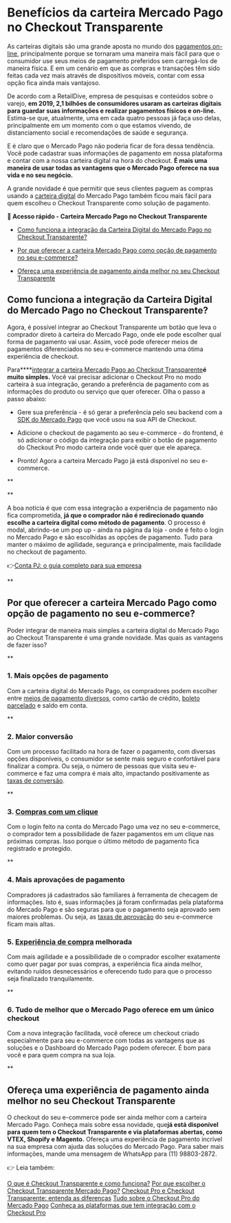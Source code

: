 # Benefícios da carteira Mercado Pago no Checkout Transparente

As carteiras digitais são uma grande aposta no mundo dos [pagamentos on-line](https://empreendedores.mercadopago.com.br/guia-completo-tudo-sobre-pagamentos-online), principalmente porque se tornaram uma maneira mais fácil para que o consumidor use seus meios de pagamento preferidos sem carregá-los de maneira física. E em um cenário em que as compras e transações têm sido feitas cada vez mais através de dispositivos móveis, contar com essa opção fica ainda mais vantajoso.

De acordo com a RetailDive, empresa de pesquisas e conteúdos sobre o varejo, **em 2019, 2,1 bilhões de consumidores usaram as carteiras digitais para guardar suas informações e realizar pagamentos físicos e on-line.** Estima-se que, atualmente, uma em cada quatro pessoas já faça uso delas, principalmente em um momento com o que estamos vivendo, de distanciamento social e recomendações de saúde e segurança.

E é claro que o Mercado Pago não poderia ficar de fora dessa tendência. Você pode cadastrar suas informações de pagamento em nossa plataforma e contar com a nossa carteira digital na hora do checkout. **É mais uma maneira de usar todas as vantagens que o Mercado Pago oferece na sua vida e no seu negócio.**

A grande novidade é que permitir que seus clientes paguem as compras usando a [carteira digital](https://meubolso.mercadopago.com.br/carteira-digital-mercado-pago-quais-beneficios-de-integra-la-no-checkout) do Mercado Pago também ficou mais fácil para quem escolheu o Checkout Transparente como solução de pagamento.

**💙 Acesso rápido - Carteira Mercado Pago no Checkout Transparente**

- [Como funciona a integração da Carteira Digital do Mercado Pago no Checkout Transparente?](#um)

- [](#dois)[Por que oferecer a carteira Mercado Pago como opção de pagamento no seu e-commerce?](#dois)

- [Ofereça uma experiência de pagamento ainda melhor no seu Checkout Transparente](#tres)

[](#)
## Como funciona a integração da Carteira Digital do Mercado Pago no Checkout Transparente?

Agora, é possível integrar ao Checkout Transparente um botão que leva o comprador direto à carteira do Mercado Pago, onde ele pode escolher qual forma de pagamento vai usar. Assim, você pode oferecer meios de pagamentos diferenciados no seu e-commerce mantendo uma ótima experiência de checkout.

Para****[integrar a carteira Mercado Pago ao Checkout Transparente](https://www.mercadopago.com.ar/developers/pt/guides/online-payments/checkout-api/wallet-integration/)**é muito simples.** Você vai precisar adicionar o Checkout Pro no modo carteira à sua integração, gerando a preferência de pagamento com as informações do produto ou serviço que quer oferecer. Olha o passo a passo abaixo:

- Gere sua preferência - é só gerar a preferência pelo seu backend com a [SDK do Mercado Pago](https://www.mercadopago.com.ar/developers/pt/guides/online-payments/checkout-api/previous-requirements#bookmark_sempre_utilize_nossas_bibliotecas) que você usou na sua API de Checkout.

- Adicione o checkout de pagamento ao seu e-commerce - do frontend, é só adicionar o código da integração para exibir o botão de pagamento do Checkout Pro modo carteira onde você quer que ele apareça.

- Pronto! Agora a carteira Mercado Pago já está disponível no seu e-commerce.

**

**

A boa notícia é que com essa integração a experiência de pagamento não fica comprometida, **já que o comprador não é redirecionado quando escolhe a carteira digital como método de pagamento**. O processo é modal, abrindo-se um pop up - ainda na página da loja - onde é feito o login no Mercado Pago e são escolhidas as opções de pagamento. Tudo para manter o máximo de agilidade, segurança e principalmente, mais facilidade no checkout de pagamento.

👉[Conta PJ: o guia completo para sua empresa](https://meubolso.mercadopago.com.br/guia-completo-para-conta-pj)

**

[](#)
## Por que oferecer a carteira Mercado Pago como opção de pagamento no seu e-commerce?

Poder integrar de maneira mais simples a carteira digital do Mercado Pago ao Checkout Transparente é uma grande novidade. Mas quais as vantagens de fazer isso?

**

### **1. Mais opções de pagamento**

Com a carteira digital do Mercado Pago, os compradores podem escolher entre [meios de pagamento diversos](https://empreendedores.mercadopago.com.br/por-que-oferecer-diversas-opcoes-de-pagamento-e-bom-para-seu-e-commerce), como cartão de crédito, [boleto parcelado](https://empreendedores.mercadopago.com.br/parcelar-vendas-sem-cartao-mercado-pago) e saldo em conta.

**

### **2.** **Maior conversão**

Com um processo facilitado na hora de fazer o pagamento, com diversas opções disponíveis, o consumidor se sente mais seguro e confortável para finalizar a compra. Ou seja, o número de pessoas que visita seu e-commerce e faz uma compra é mais alto, impactando positivamente as [taxas de conversão](https://meubolso.mercadopago.com.br/taxas-de-conversao-entenda-como-o-checkout-pode-impacta-las).

**

### **3.** [Compras com um clique](https://meubolso.mercadopago.com.br/por-que-investir-em-metodos-one-click-buy-no-seu-e-commerce)

Com o login feito na conta do Mercado Pago uma vez no seu e-commerce, o comprador tem a possibilidade de fazer pagamentos em um clique nas próximas compras. Isso porque o último método de pagamento fica registrado e protegido.

**

### **4.** **Mais aprovações de pagamento**

Compradores já cadastrados são familiares à ferramenta de checagem de informações. Isto é, suas informações já foram confirmadas pela plataforma do Mercado Pago e são seguras para que o pagamento seja aprovado sem maiores problemas. Ou seja, as [taxas de aprovação](https://conteudo.mercadopago.com.br/mercado-pago-maior-taxa-de-aprovacao-em-pagamentos-online) do seu e-commerce ficam mais altas.

### 5. [Experiência de compra](https://empreendedores.mercadopago.com.br/criando-experiencias-de-compra-incriveis-no-seu-e-commerce) melhorada

Com mais agilidade e a possibilidade de o comprador escolher exatamente como quer pagar por suas compras, a experiência fica ainda melhor, evitando ruídos desnecessários e oferecendo tudo para que o processo seja finalizado tranquilamente.

**

### **6. Tudo de melhor que o Mercado Pago oferece em um único checkout**

Com a nova integração facilitada, você oferece um checkout criado especialmente para seu e-commerce com todas as vantagens que as soluções e o Dashboard do Mercado Pago podem oferecer. É bom para você e para quem compra na sua loja.

**

[](#)
## Ofereça uma experiência de pagamento ainda melhor no seu Checkout Transparente

O checkout do seu e-commerce pode ser ainda melhor com a carteira Mercado Pago. Conheça mais sobre essa novidade, que**já está disponível para quem tem o Checkout Transparente e via plataformas abertas, como VTEX, Shopify e Magento.** Ofereça uma experiência de pagamento incrível na sua empresa com ajuda das soluções do Mercado Pago. Para saber mais informações, mande uma mensagem de WhatsApp para (11) 98803-2872.

👉 Leia também:

[O que é Checkout Transparente e como funciona?](https://meubolso.mercadopago.com.br/o-que-e-checkout-transparente)
[Por que escolher o Checkout Transparente Mercado Pago?](https://meubolso.mercadopago.com.br/checkout-transparente-mercado-pago)
[Checkout Pro e Checkout Transparente: entenda as diferenças](https://meubolso.mercadopago.com.br/checkout-mercado-pago-e-checkout-transparente-entenda-as-diferencas)
[Tudo sobre o Checkout Pro do Mercado Pago](https://meubolso.mercadopago.com.br/tudo-o-que-voce-precisa-saber-sobre-a-conta-mercado-pago)
[Conheça as plataformas que tem integração com o Checkout Pro](https://meubolso.mercadopago.com.br/conheca-as-plataformas-que-tem-integracao-com-o-checkout-pro)